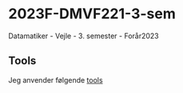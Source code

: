 # 2023F-DMVF221-3-sem
Datamatiker - Vejle - 3. semester - Forår2023 

## Tools
Jeg anvender følgende [tools](Tools.md)
